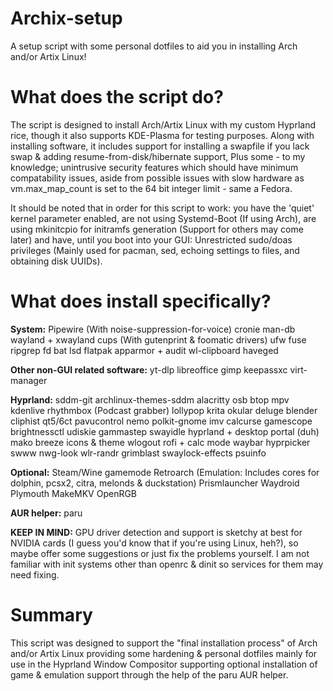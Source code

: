 # Archix-setup
A setup script with some personal dotfiles to aid you in installing Arch and/or Artix Linux!

# What does the script do?
The script is designed to install Arch/Artix Linux with my custom Hyprland rice, though it also supports KDE-Plasma for testing purposes.
Along with installing software, it includes support for installing a swapfile if you lack swap & adding resume-from-disk/hibernate support, Plus some - to my knowledge; unintrusive security features which should have minimum compatability issues, aside from possible issues with slow hardware as vm.max_map_count is set to the 64 bit integer limit - same a Fedora.

It should be noted that in order for this script to work: you have the 'quiet' kernel parameter enabled, are not using Systemd-Boot (If using Arch), are using mkinitcpio for initramfs generation (Support for others may come later) and have, until you boot into your GUI: Unrestricted sudo/doas privileges (Mainly used for pacman, sed, echoing settings to files, and obtaining disk UUIDs).

# What does install specifically?
__System:__
Pipewire (With noise-suppression-for-voice)
cronie
man-db
wayland + xwayland
cups (With gutenprint & foomatic drivers)
ufw
fuse
ripgrep
fd
bat
lsd
flatpak
apparmor + audit
wl-clipboard
haveged

__Other non-GUI related software:__
yt-dlp
libreoffice
gimp
keepassxc
virt-manager

__Hyprland:__
sddm-git
archlinux-themes-sddm
alacritty
osb
btop
mpv
kdenlive
rhythmbox (Podcast grabber)
lollypop
krita
okular
deluge
blender
cliphist
qt5/6ct
pavucontrol
nemo
polkit-gnome
imv
calcurse
gamescope
brightnessctl
udiskie
gammastep
swayidle
hyprland + desktop portal (duh)
mako
breeze icons & theme
wlogout
rofi + calc mode
waybar
hyprpicker
swww
nwg-look
wlr-randr
grimblast
swaylock-effects
psuinfo

__Optional:__
Steam/Wine
gamemode
Retroarch (Emulation: Includes cores for dolphin, pcsx2, citra, melonds & duckstation)
Prismlauncher
Waydroid
Plymouth
MakeMKV
OpenRGB

__AUR helper:__
paru

__KEEP IN MIND:__ 
GPU driver detection and support is sketchy at best for NVIDIA cards (I guess you'd know that if you're using Linux, heh?), so maybe offer some suggestions or just fix the problems yourself.
I am not familiar with init systems other than openrc & dinit so services for them may need fixing.

# Summary
This script was designed to support the "final installation process" of Arch and/or Artix Linux providing some hardening & personal dotfiles mainly for use in the Hyprland Window Compositor supporting optional installation of game & emulation support through the help of the paru AUR helper. 
